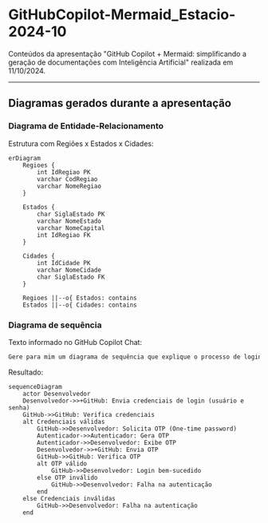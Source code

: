 # GitHubCopilot-Mermaid_Estacio-2024-10
Conteúdos da apresentação "GitHub Copilot + Mermaid: simplificando a geração de documentações com Inteligência Artificial" realizada em 11/10/2024.

---

## Diagramas gerados durante a apresentação

### Diagrama de Entidade-Relacionamento

Estrutura com Regiões x Estados x Cidades:

```mermaid
erDiagram
    Regioes {
        int IdRegiao PK
        varchar CodRegiao
        varchar NomeRegiao
    }

    Estados {
        char SiglaEstado PK
        varchar NomeEstado
        varchar NomeCapital
        int IdRegiao FK
    }

    Cidades {
        int IdCidade PK
        varchar NomeCidade
        char SiglaEstado FK
    }

    Regioes ||--o{ Estados: contains
    Estados ||--o{ Cidades: contains
```

### Diagrama de sequência

Texto informado no GitHub Copilot Chat:

```txt
Gere para mim um diagrama de sequência que explique o processo de login no GitHub, incluindo o uso de autenticação multifator (MFA). O MFA no caso utiliza OTP (One-time password) e um autenticador que gera essas chaves. O ator no diagrama se chamará Desenvolvedor.
```

Resultado:

```mermaid
sequenceDiagram
    actor Desenvolvedor
    Desenvolvedor->>+GitHub: Envia credenciais de login (usuário e senha)
    GitHub->>GitHub: Verifica credenciais
    alt Credenciais válidas
        GitHub->>Desenvolvedor: Solicita OTP (One-time password)
        Autenticador->>Autenticador: Gera OTP
        Autenticador->>Desenvolvedor: Exibe OTP
        Desenvolvedor->>+GitHub: Envia OTP
        GitHub->>GitHub: Verifica OTP
        alt OTP válido
            GitHub->>Desenvolvedor: Login bem-sucedido
        else OTP inválido
            GitHub->>Desenvolvedor: Falha na autenticação
        end
    else Credenciais inválidas
        GitHub->>Desenvolvedor: Falha na autenticação
    end
```